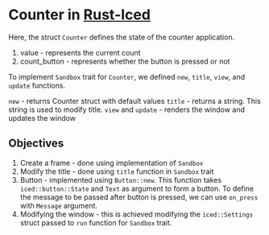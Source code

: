# Counter in [Rust-Iced](iced.rs)

Here, the struct `Counter` defines the state of the counter application.

1. value - represents the current count
2. count_button - represents whether the button is pressed or not

To implement `Sandbox` trait for `Counter`, we defined `new`, `title`, `view`, and `update` functions.

`new` - returns Counter struct with default values
`title` - returns a string. This string is used to modify title.
`view` and `update` - renders the window and updates the window

## Objectives

1. Create a frame - done using implementation of `Sandbox`
2. Modify the title - done using `title` function in `Sandbox` trait
3. Button - implemented using `Button::new`. This function takes `iced::button::State` and `Text` as argument to form a button. To define the message to be passed after button is pressed, we can use `on_press` with `Message` argument.
4. Modifying the window - this is achieved modifying the `iced::Settings` struct passed to `run` function for `Sandbox` trait.
